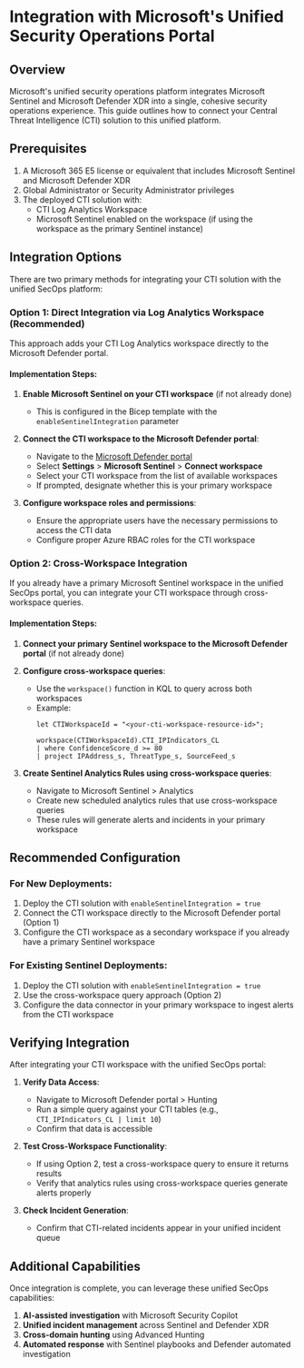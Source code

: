 # Integration with Microsoft's Unified Security Operations Portal

## Overview

Microsoft's unified security operations platform integrates Microsoft Sentinel and Microsoft Defender XDR into a single, cohesive security operations experience. This guide outlines how to connect your Central Threat Intelligence (CTI) solution to this unified platform.

## Prerequisites

1. A Microsoft 365 E5 license or equivalent that includes Microsoft Sentinel and Microsoft Defender XDR
2. Global Administrator or Security Administrator privileges
3. The deployed CTI solution with:
   - CTI Log Analytics Workspace
   - Microsoft Sentinel enabled on the workspace (if using the workspace as the primary Sentinel instance)

## Integration Options

There are two primary methods for integrating your CTI solution with the unified SecOps platform:

### Option 1: Direct Integration via Log Analytics Workspace (Recommended)

This approach adds your CTI Log Analytics workspace directly to the Microsoft Defender portal.

#### Implementation Steps:

1. **Enable Microsoft Sentinel on your CTI workspace** (if not already done)
   - This is configured in the Bicep template with the `enableSentinelIntegration` parameter

2. **Connect the CTI workspace to the Microsoft Defender portal**:
   - Navigate to the [Microsoft Defender portal](https://security.microsoft.com)
   - Select **Settings** > **Microsoft Sentinel** > **Connect workspace**
   - Select your CTI workspace from the list of available workspaces
   - If prompted, designate whether this is your primary workspace

3. **Configure workspace roles and permissions**:
   - Ensure the appropriate users have the necessary permissions to access the CTI data
   - Configure proper Azure RBAC roles for the CTI workspace

### Option 2: Cross-Workspace Integration

If you already have a primary Microsoft Sentinel workspace in the unified SecOps portal, you can integrate your CTI workspace through cross-workspace queries.

#### Implementation Steps:

1. **Connect your primary Sentinel workspace to the Microsoft Defender portal** (if not already done)

2. **Configure cross-workspace queries**:
   - Use the `workspace()` function in KQL to query across both workspaces
   - Example:
     ```kql
     let CTIWorkspaceId = "<your-cti-workspace-resource-id>";
     
     workspace(CTIWorkspaceId).CTI_IPIndicators_CL
     | where ConfidenceScore_d >= 80
     | project IPAddress_s, ThreatType_s, SourceFeed_s
     ```

3. **Create Sentinel Analytics Rules using cross-workspace queries**:
   - Navigate to Microsoft Sentinel > Analytics
   - Create new scheduled analytics rules that use cross-workspace queries
   - These rules will generate alerts and incidents in your primary workspace

## Recommended Configuration

### For New Deployments:

1. Deploy the CTI solution with `enableSentinelIntegration = true`
2. Connect the CTI workspace directly to the Microsoft Defender portal (Option 1)
3. Configure the CTI workspace as a secondary workspace if you already have a primary Sentinel workspace

### For Existing Sentinel Deployments:

1. Deploy the CTI solution with `enableSentinelIntegration = true`
2. Use the cross-workspace query approach (Option 2)
3. Configure the data connector in your primary workspace to ingest alerts from the CTI workspace

## Verifying Integration

After integrating your CTI workspace with the unified SecOps portal:

1. **Verify Data Access**:
   - Navigate to Microsoft Defender portal > Hunting
   - Run a simple query against your CTI tables (e.g., `CTI_IPIndicators_CL | limit 10`)
   - Confirm that data is accessible

2. **Test Cross-Workspace Functionality**:
   - If using Option 2, test a cross-workspace query to ensure it returns results
   - Verify that analytics rules using cross-workspace queries generate alerts properly

3. **Check Incident Generation**:
   - Confirm that CTI-related incidents appear in your unified incident queue

## Additional Capabilities

Once integration is complete, you can leverage these unified SecOps capabilities:

1. **AI-assisted investigation** with Microsoft Security Copilot
2. **Unified incident management** across Sentinel and Defender XDR
3. **Cross-domain hunting** using Advanced Hunting
4. **Automated response** with Sentinel playbooks and Defender automated investigation
